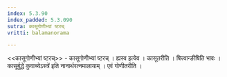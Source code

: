 ```yaml
---
index: 5.3.90
index_padded: 5.3.090
sutra: कासूगोणीभ्यां ष्टरच्
vritti: balamanorama

---
```

<<कासूगोणीभ्यां ष्टरच्>> - कासूगोणीभ्यां ष्टरच् । ह्यस्व इत्येव । कासूतरीति । षित्त्वान्ङीषिति भावः ।कासूर्बुद्धे कुवाच्येऽस्त्रे॑ इति नानार्थरत्नमालायाम् । एवं गोणीतरीति ।